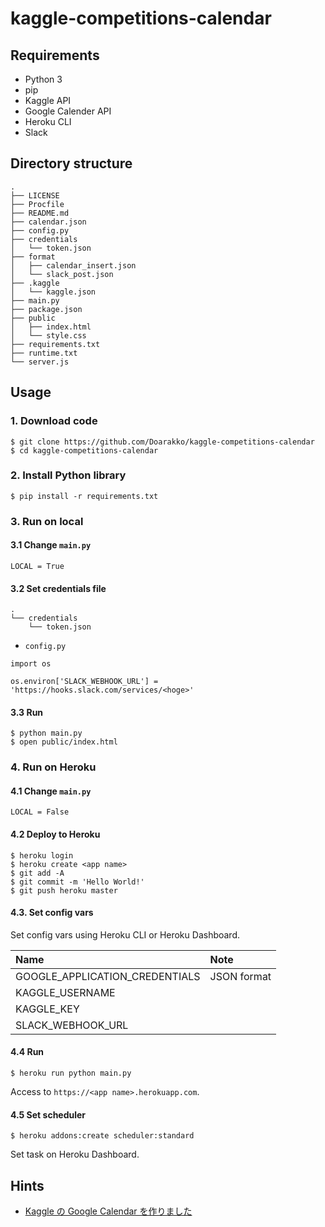 # kaggle-competitions-calendar
## Requirements
- Python 3
- pip
- Kaggle API
- Google Calender API
- Heroku CLI
- Slack

## Directory structure
```
.
├── LICENSE
├── Procfile
├── README.md
├── calendar.json
├── config.py
├── credentials
│   └── token.json
├── format
│   ├── calendar_insert.json
│   └── slack_post.json
├── .kaggle
│   └── kaggle.json
├── main.py
├── package.json
├── public
│   ├── index.html
│   └── style.css
├── requirements.txt
├── runtime.txt
└── server.js
```

## Usage
### 1. Download code
```
$ git clone https://github.com/Doarakko/kaggle-competitions-calendar
$ cd kaggle-competitions-calendar
```
### 2. Install Python library
```
$ pip install -r requirements.txt
```
### 3. Run on local
#### 3.1 Change `main.py`
```
LOCAL = True
```
#### 3.2 Set credentials file
```
.
└── credentials
    └── token.json
```
- `config.py`
```
import os

os.environ['SLACK_WEBHOOK_URL'] = 'https://hooks.slack.com/services/<hoge>'
```
#### 3.3 Run
```
$ python main.py
$ open public/index.html
```
### 4. Run on Heroku
#### 4.1 Change `main.py`
```
LOCAL = False
```
#### 4.2 Deploy to Heroku
```
$ heroku login
$ heroku create <app name>
$ git add -A
$ git commit -m 'Hello World!'
$ git push heroku master
```
#### 4.3. Set config vars
Set config vars using Heroku CLI or Heroku Dashboard.

|Name|Note|
|:--|:--|
|GOOGLE_APPLICATION_CREDENTIALS|JSON format|
|KAGGLE_USERNAME||
|KAGGLE_KEY||
|SLACK_WEBHOOK_URL||
#### 4.4 Run
```
$ heroku run python main.py
```
Access to `https://<app name>.herokuapp.com`.
#### 4.5 Set scheduler
```
$ heroku addons:create scheduler:standard
```
Set task on Heroku Dashboard.
## Hints
- [Kaggle の Google Calendar を作りました](https://doarakko.hatenablog.com/entry/2018/12/25/200000)